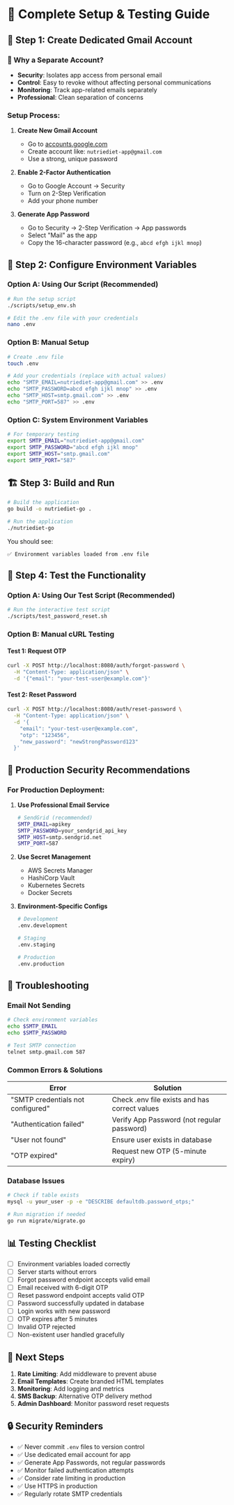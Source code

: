 # 🚀 Complete Setup & Testing Guide

## 📧 **Step 1: Create Dedicated Gmail Account**

### **🧠 Why a Separate Account?**
- **Security**: Isolates app access from personal email
- **Control**: Easy to revoke without affecting personal communications
- **Monitoring**: Track app-related emails separately
- **Professional**: Clean separation of concerns

### **Setup Process:**
1. **Create New Gmail Account**
   - Go to [accounts.google.com](https://accounts.google.com)
   - Create account like: `nutriediet-app@gmail.com`
   - Use a strong, unique password

2. **Enable 2-Factor Authentication**
   - Go to Google Account → Security
   - Turn on 2-Step Verification
   - Add your phone number

3. **Generate App Password**
   - Go to Security → 2-Step Verification → App passwords
   - Select "Mail" as the app
   - Copy the 16-character password (e.g., `abcd efgh ijkl mnop`)

## 🔧 **Step 2: Configure Environment Variables**

### **Option A: Using Our Script (Recommended)**
```bash
# Run the setup script
./scripts/setup_env.sh

# Edit the .env file with your credentials
nano .env
```

### **Option B: Manual Setup**
```bash
# Create .env file
touch .env

# Add your credentials (replace with actual values)
echo "SMTP_EMAIL=nutriediet-app@gmail.com" >> .env
echo "SMTP_PASSWORD=abcd efgh ijkl mnop" >> .env
echo "SMTP_HOST=smtp.gmail.com" >> .env
echo "SMTP_PORT=587" >> .env
```

### **Option C: System Environment Variables**
```bash
# For temporary testing
export SMTP_EMAIL="nutriediet-app@gmail.com"
export SMTP_PASSWORD="abcd efgh ijkl mnop"
export SMTP_HOST="smtp.gmail.com"
export SMTP_PORT="587"
```

## 🏗️ **Step 3: Build and Run**

```bash
# Build the application
go build -o nutriediet-go .

# Run the application
./nutriediet-go
```

You should see:
```
✅ Environment variables loaded from .env file
```

## 🧪 **Step 4: Test the Functionality**

### **Option A: Using Our Test Script (Recommended)**
```bash
# Run the interactive test script
./scripts/test_password_reset.sh
```

### **Option B: Manual cURL Testing**

#### Test 1: Request OTP
```bash
curl -X POST http://localhost:8080/auth/forgot-password \
  -H "Content-Type: application/json" \
  -d '{"email": "your-test-user@example.com"}'
```

#### Test 2: Reset Password
```bash
curl -X POST http://localhost:8080/auth/reset-password \
  -H "Content-Type: application/json" \
  -d '{
    "email": "your-test-user@example.com",
    "otp": "123456",
    "new_password": "newStrongPassword123"
  }'
```

## 🔐 **Production Security Recommendations**

### **For Production Deployment:**

1. **Use Professional Email Service**
   ```bash
   # SendGrid (recommended)
   SMTP_EMAIL=apikey
   SMTP_PASSWORD=your_sendgrid_api_key
   SMTP_HOST=smtp.sendgrid.net
   SMTP_PORT=587
   ```

2. **Use Secret Management**
   - AWS Secrets Manager
   - HashiCorp Vault
   - Kubernetes Secrets
   - Docker Secrets

3. **Environment-Specific Configs**
   ```bash
   # Development
   .env.development
   
   # Staging
   .env.staging
   
   # Production
   .env.production
   ```

## 🚨 **Troubleshooting**

### **Email Not Sending**
```bash
# Check environment variables
echo $SMTP_EMAIL
echo $SMTP_PASSWORD

# Test SMTP connection
telnet smtp.gmail.com 587
```

### **Common Errors & Solutions**

| Error | Solution |
|-------|----------|
| "SMTP credentials not configured" | Check .env file exists and has correct values |
| "Authentication failed" | Verify App Password (not regular password) |
| "User not found" | Ensure user exists in database |
| "OTP expired" | Request new OTP (5-minute expiry) |

### **Database Issues**
```bash
# Check if table exists
mysql -u your_user -p -e "DESCRIBE defaultdb.password_otps;"

# Run migration if needed
go run migrate/migrate.go
```

## 📊 **Testing Checklist**

- [ ] Environment variables loaded correctly
- [ ] Server starts without errors
- [ ] Forgot password endpoint accepts valid email
- [ ] Email received with 6-digit OTP
- [ ] Reset password endpoint accepts valid OTP
- [ ] Password successfully updated in database
- [ ] Login works with new password
- [ ] OTP expires after 5 minutes
- [ ] Invalid OTP rejected
- [ ] Non-existent user handled gracefully

## 🎯 **Next Steps**

1. **Rate Limiting**: Add middleware to prevent abuse
2. **Email Templates**: Create branded HTML templates
3. **Monitoring**: Add logging and metrics
4. **SMS Backup**: Alternative OTP delivery method
5. **Admin Dashboard**: Monitor password reset requests

## 🔒 **Security Reminders**

- ✅ Never commit `.env` files to version control
- ✅ Use dedicated email account for app
- ✅ Generate App Passwords, not regular passwords
- ✅ Monitor failed authentication attempts
- ✅ Consider rate limiting in production
- ✅ Use HTTPS in production
- ✅ Regularly rotate SMTP credentials 